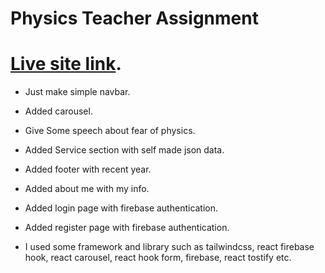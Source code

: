 # Physics Teacher Assignment

# [Live site link](https://physics-teacher-e7cf0.web.app/).

- Just make simple navbar.

- Added carousel.

- Give Some speech about fear of physics.

- Added Service section with self made json data.

- Added footer with recent year.

- Added about me with my info.

- Added login page with firebase authentication.

- Added register page with firebase authentication.

- I used some framework and library such as tailwindcss, react firebase hook, react carousel, react hook form, firebase, react tostify etc.
